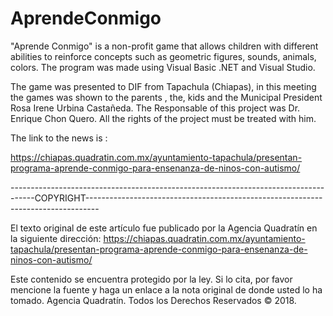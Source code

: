 # AprendeConmigo
"Aprende Conmigo" is a non-profit game that allows children with different abilities to reinforce concepts such as geometric figures, sounds, animals, colors.  The program was made using Visual Basic .NET and Visual Studio.

The game was presented to DIF from Tapachula (Chiapas), in this meeting the games was shown to the parents , the, kids and the Municipal President Rosa Irene Urbina Castañeda. 
The Responsable of this project was Dr. Enrique Chon Quero. All the rights of the project must be treated with him. 

The link to the news is : 

https://chiapas.quadratin.com.mx/ayuntamiento-tapachula/presentan-programa-aprende-conmigo-para-ensenanza-de-ninos-con-autismo/



------------------------------------------------------------------------------------COPYRIGHT---------------------------------------------------------------------------------

El texto original de este artículo fue publicado por la Agencia Quadratín en la siguiente dirección: https://chiapas.quadratin.com.mx/ayuntamiento-tapachula/presentan-programa-aprende-conmigo-para-ensenanza-de-ninos-con-autismo/

Este contenido se encuentra protegido por la ley. Si lo cita, por favor mencione la fuente y haga un enlace a la nota original de donde usted lo ha tomado. Agencia Quadratín. Todos los Derechos Reservados © 2018.

